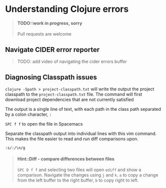 # Understanding Clojure errors

> #### TODO::work in progress, sorry
> Pull requests are welcome


## Navigate CIDER error reporter

> TODO: add video of navigating the cider errors buffer


## Diagnosing Classpath issues

`clojure -Spath > project-classpath.txt` will write the output the project classpath to the `project-classpath.txt` file.  The command will first download project dependencies that are not currently satisfied

The output is a single line of text, with each path in the class path separated by a colon character, `:`

`SPC f f` to open the file in Spacemacs

Separate the classpath output into individual lines with this vim command.  This makes the file easier to read and run diff comparisons upon.

```vim
:s/:/\n/g
```

> #### Hint::Diff - compare differences between files
> `SPC D f f` and selecting two files will open `ediff` and show a comparison.   Navigate the changes using `j` and `k`.  `a` to copy a change from the left buffer to the right buffer, `b` to copy right to left.
